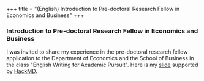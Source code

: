 +++
title = "(English) Introduction to Pre-doctoral Research Fellow in Economics and Business"
+++

### Introduction to Pre-doctoral Research Fellow in Economics and Business

I was invited to share my experience in the pre-doctoral research fellow application to the Department of Economics 
and the School of Business in the class "English Writing for Academic Pursuit". 
Here is my [slide](https://hackmd.io/@ujkuo/H1YxpPfws) supported by [HackMD](https://hackmd.io).
